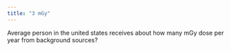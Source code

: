 ```yaml
---
title: "3 mGy"
---
```

Average person in the united states receives about how many mGy dose per year from background sources?

